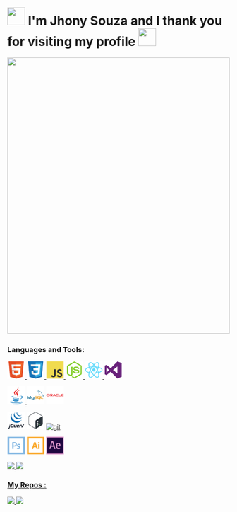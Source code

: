 <h1>
 <img  width="40" height="40" src="https://www.discordianos.com/uploads/monthly_2021_02/c5efb82dcccc7f06ae379bdc9fdf00e3.cropped.gif.4916ab8d670076f628c323c10270c436.gif">
  I'm Jhony Souza and I thank you for visiting my profile
 <img  width="40" height="40" src="https://www.discordianos.com/uploads/monthly_2021_02/c5efb82dcccc7f06ae379bdc9fdf00e3.cropped.gif.4916ab8d670076f628c323c10270c436.gif">
</h1>

<img width="100%" height="625" src="https://cdna.artstation.com/p/assets/images/images/035/693/656/original/gwyneth-balucio-hello-world.gif?1615642877"/>

<!--
**WarDog1000/WarDog1000** is a ✨ _special_ ✨ repository because its `README.md` (this file) appears on your GitHub profile.
https://c.tenor.com/f4eKzaPOZUYAAAAM/rz-ds-project.gif
https://c.tenor.com/mGgWY8RkgYMAAAAC/hello-world.gif
https://i.pinimg.com/originals/0c/0d/d1/0c0dd1efb2013a5454fa329d74df617b.gif
https://www.discordianos.com/uploads/monthly_2021_02/c5efb82dcccc7f06ae379bdc9fdf00e3.cropped.gif.4916ab8d670076f628c323c10270c436.gif

Here are some ideas to get you started:


<h2 align="left">About me:  </h1>

- 🔭 I’m currently working on ...
- 🌱 I’m currently learning ...
- 👯 I’m looking to collaborate on ...
- 🤔 I’m looking for help with ...
- 💬 Ask me about ...
- 📫 How to reach me: ...
- 😄 Pronouns: ...
- ⚡ Fun fact: ...

-->

<h3 align="left">Languages and Tools:</h3>
    
<a href="https://developer.mozilla.org/es/docs/Glossary/HTML5" target="_blank"> <img src="https://github.com/devicons/devicon/blob/master/icons/html5/html5-original.svg" alt="html5" width="40" height="40"/>
<a href="https://developer.mozilla.org/en-US/docs/Web/CSS" target="_blank"> <img src="https://github.com/devicons/devicon/blob/master/icons/css3/css3-original.svg" alt="css3" width="40" height="40"/>
<a href="https://developer.mozilla.org/es/docs/Web/JavaScript" target="_blank"> <img src="https://github.com/devicons/devicon/blob/master/icons/javascript/javascript-original.svg" alt="javascript" width="40" height="40"/>
 <a href="https://nodejs.org/es/docs/" target="_blank"> <img src="https://github.com/devicons/devicon/blob/master/icons/nodejs/nodejs-original.svg" alt="nodejs" width="40" height="40"/>
  <a href="https://es.reactjs.org/" target="_blank"> <img src="https://github.com/devicons/devicon/blob/master/icons/react/react-original.svg" alt="react" width="40" height="40"/>
  <a> <img src="https://github.com/devicons/devicon/blob/master/icons/visualstudio/visualstudio-plain.svg" alt="visualstudio" width="40" height="40"/>


<a href="https://www.java.com" target="_blank"> <img src="https://raw.githubusercontent.com/devicons/devicon/master/icons/java/java-original.svg" alt="java" width="40" height="40"/>
<a href="https://www.mysql.com/" target="_blank"> <img src="https://raw.githubusercontent.com/devicons/devicon/master/icons/mysql/mysql-original-wordmark.svg" alt="mysql" width="40" height="40"/></a>
<a href="https://www.oracle.com/" target="_blank"> <img src="https://github.com/devicons/devicon/blob/master/icons/oracle/oracle-original.svg" width="40" height="40"/>

 <a> <img src="https://github.com/devicons/devicon/blob/master/icons/jquery/jquery-original-wordmark.svg" width="40" height="40"/>
 <a> <img src="https://github.com/devicons/devicon/blob/master/icons/bash/bash-original.svg" width="40" height="40"/>
 <a href="https://git-scm.com/" target="_blank"> <img src="https://www.vectorlogo.zone/logos/git-scm/git-scm-icon.svg" alt="git" width="40" height="40"/> </a>

 <a> <img src="https://github.com/devicons/devicon/blob/master/icons/photoshop/photoshop-line.svg" alt="photoshop" width="40" height="40"/>
 <a> <img src="https://github.com/devicons/devicon/blob/master/icons/illustrator/illustrator-line.svg" alt="illustrator" width="40" height="40"/>
 <a> <img src="https://github.com/devicons/devicon/blob/master/icons/aftereffects/aftereffects-original.svg" alt="afterefects" width="40" height="40"/>

<!--

<a href="#" target="_blank"> <img src="#" width="40" height="40"/>

For more devicons: https://github.com/devicons/devicon/tree/master/icons

https://github.com/devicons/devicon/blob/master/icons/android/android-original.svg 
https://github.com/devicons/devicon/blob/master/icons/androidstudio/androidstudio-original-wordmark.svg
https://github.com/devicons/devicon/blob/master/icons/bootstrap/bootstrap-original.svg
https://github.com/devicons/devicon/blob/master/icons/blender/blender-original.svg
https://github.com/devicons/devicon/blob/master/icons/csharp/csharp-original.svg
https://github.com/devicons/devicon/blob/master/icons/docker/docker-original-wordmark.svg
https://github.com/devicons/devicon/blob/master/icons/illustrator/illustrator-line.svg
https://github.com/devicons/devicon/blob/master/icons/jquery/jquery-original-wordmark.svg
https://github.com/devicons/devicon/blob/master/icons/markdown/markdown-original.svg
https://github.com/devicons/devicon/blob/master/icons/nextjs/nextjs-original-wordmark.svg
https://github.com/devicons/devicon/blob/master/icons/photoshop/photoshop-line.svg
https://github.com/devicons/devicon/blob/master/icons/unity/unity-original.svg
https://github.com/devicons/devicon/blob/master/icons/visualstudio/visualstudio-plain.svg
https://github.com/devicons/devicon/blob/master/icons/unrealengine/unrealengine-original.svg
https://github.com/devicons/devicon/blob/master/icons/oracle/oracle-original.svg
https://github.com/devicons/devicon/blob/master/icons/linux/linux-original.svg
https://github.com/devicons/devicon/blob/master/icons/bash/bash-original.svg
https://github.com/devicons/devicon/blob/master/icons/aftereffects/aftereffects-original.svg
https://github.com/devicons/devicon/blob/master/icons/postgresql/postgresql-original-wordmark.svg
https://github.com/devicons/devicon/blob/master/icons/python/python-original.svg

-->
 
<p align="left">
 <a href="https://github.com/WarDog1000"><img width="400" src="https://github-readme-stats.vercel.app/api?username=WarDog1000&show_icons=true&theme=dracula">
 <a href="https://github.com/WarDog1000"><img width="400" src="https://github-readme-stats.vercel.app/api/top-langs/?username=WarDog1000&langs_count=10&layout=compact&theme=dracula">
</p>
      

<h3 align="left">My Repos :</h3>
      
<p align="left">
<a href="https://github.com/WarDog1000/JHotelApp"><img width="400" src="https://github-readme-stats.vercel.app/api/pin/?username=WarDog1000&repo=JHotelApp&langs_count=5&theme=dracula">
<a href="https://github.com/WarDog1000/FreeCodeCamp-api"><img width="400" src="https://github-readme-stats.vercel.app/api/pin/?username=WarDog1000&repo=FreeCodeCamp&layout=compact&theme=dracula">
</p>
